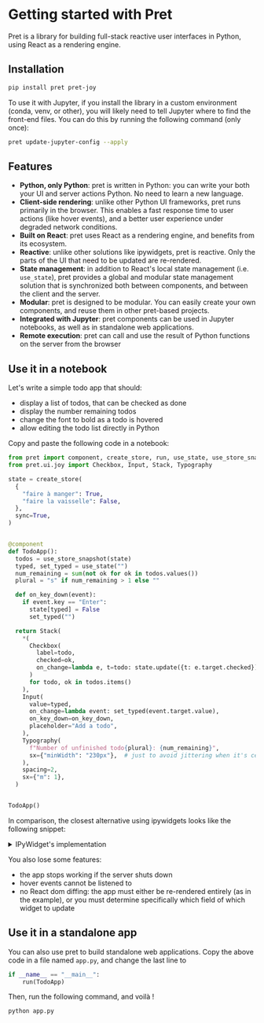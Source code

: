 # Getting started with Pret

Pret is a library for building full-stack reactive user interfaces in Python, using React as a rendering engine.

## Installation

```bash { data-md-color-scheme="slate" }
pip install pret pret-joy
```

To use it with Jupyter, if you install the library in a custom environment (conda, venv, or other),
you will likely need to tell Jupyter where to find the front-end files.
You can do this by running the following command (only once):

```bash { data-md-color-scheme="slate" }
pret update-jupyter-config --apply
```

## Features

- **Python, only Python**: pret is written in Python: you can write your both your UI and server actions Python. No need to learn a new language.
- **Client-side rendering**: unlike other Python UI frameworks, pret runs primarily in the browser. This enables a fast response time to user actions (like hover events), and a better user experience under degraded network conditions.
- **Built on React**: pret uses React as a rendering engine, and benefits from its ecosystem.
- **Reactive**: unlike other solutions like ipywidgets, pret is reactive. Only the parts of the UI that need to be updated are re-rendered.
- **State management**: in addition to React's local state management (i.e. `use_state`), pret provides a global and modular state management solution that is synchronized both between components, and between the client and the server.
- **Modular**: pret is designed to be modular. You can easily create your own components, and reuse them in other pret-based projects.
- **Integrated with Jupyter**: pret components can be used in Jupyter notebooks, as well as in standalone web applications.
- **Remote execution**: pret can call and use the result of Python functions on the server from the browser

## Use it in a notebook

Let's write a simple todo app that should:

- display a list of todos, that can be checked as done
- display the number remaining todos
- change the font to bold as a todo is hovered
- allow editing the todo list directly in Python

Copy and paste the following code in a notebook:

```python { .render-with-pret }
from pret import component, create_store, run, use_state, use_store_snapshot
from pret.ui.joy import Checkbox, Input, Stack, Typography

state = create_store(
  {
    "faire à manger": True,
    "faire la vaisselle": False,
  },
  sync=True,
)


@component
def TodoApp():
  todos = use_store_snapshot(state)
  typed, set_typed = use_state("")
  num_remaining = sum(not ok for ok in todos.values())
  plural = "s" if num_remaining > 1 else ""

  def on_key_down(event):
    if event.key == "Enter":
      state[typed] = False
      set_typed("")

  return Stack(
    *(
      Checkbox(
        label=todo,
        checked=ok,
        on_change=lambda e, t=todo: state.update({t: e.target.checked}),
      )
      for todo, ok in todos.items()
    ),
    Input(
      value=typed,
      on_change=lambda event: set_typed(event.target.value),
      on_key_down=on_key_down,
      placeholder="Add a todo",
    ),
    Typography(
      f"Number of unfinished todo{plural}: {num_remaining}",
      sx={"minWidth": "230px"},  # just to avoid jittering when it's centered
    ),
    spacing=2,
    sx={"m": 1},
  )


TodoApp()
```

In comparison, the closest alternative using ipywidgets looks like the following snippet:

<details>
<summary>IPyWidget's implementation</summary>

```python { .no-exec }
import ipywidgets as widgets

state = {
    "faire à manger": True,
    "faire la vaisselle": False,
}


class IPWTodoApp:
    def __init__(self):
        self.box = widgets.VBox()
        self.render()

    def _repr_mimebundle_(self, *args, **kwargs):
        return self.box._repr_mimebundle_(*args, **kwargs)

    def render(self, *args, **kwargs):
        num_remaining = sum([not checked for _, checked in state.items()])
        plural = "s" if num_remaining > 1 else ""

        def on_input_submit(sender):
            state[input_widget.value] = False
            self.render()

        def create_todo_item(todo, checked):
            def update_todo_status(*args, **kwargs):
                state[todo] = checkbox.value
                self.render()

            checkbox = widgets.Checkbox(
                value=checked,
                description=todo,
                disabled=False,
                indent=False,
            )
            checkbox.observe(update_todo_status, names="value")
            return checkbox

        input_widget = widgets.Text(
            placeholder="Add a todo",
            description="",
            disabled=False,
        )
        input_widget.on_submit(on_input_submit)

        self.box.children = [
            *(create_todo_item(todo, checked) for todo, checked in state.items()),
            input_widget,
            widgets.Label(value=f"Number of unfinished todo{plural}: {num_remaining}"),
        ]


IPWTodoApp()
```
</details>

You also lose some features:

- the app stops working if the server shuts down
- hover events cannot be listened to
- no React dom diffing: the app must either be re-rendered entirely (as in the example),
  or you must determine specifically which field of which widget to update

## Use it in a standalone app

You can also use pret to build standalone web applications. Copy the above code in a file
named `app.py`, and change the last line to

```python
if __name__ == "__main__":
    run(TodoApp)
```

Then, run the following command, and voilà !

```bash
python app.py
```
